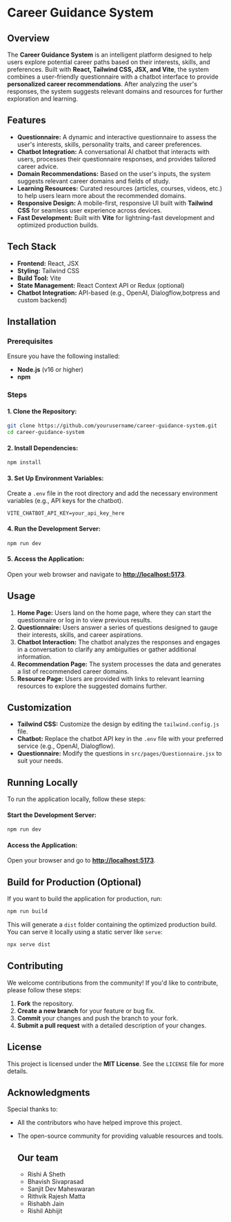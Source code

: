 # Career Guidance System

## Overview
The **Career Guidance System** is an intelligent platform designed to help users explore potential career paths based on their interests, skills, and preferences. Built with **React, Tailwind CSS, JSX, and Vite**, the system combines a user-friendly questionnaire with a chatbot interface to provide **personalized career recommendations**. After analyzing the user's responses, the system suggests relevant domains and resources for further exploration and learning.

## Features

- **Questionnaire:** A dynamic and interactive questionnaire to assess the user's interests, skills, personality traits, and career preferences.
- **Chatbot Integration:** A conversational AI chatbot that interacts with users, processes their questionnaire responses, and provides tailored career advice.
- **Domain Recommendations:** Based on the user's inputs, the system suggests relevant career domains and fields of study.
- **Learning Resources:** Curated resources (articles, courses, videos, etc.) to help users learn more about the recommended domains.
- **Responsive Design:** A mobile-first, responsive UI built with **Tailwind CSS** for seamless user experience across devices.
- **Fast Development:** Built with **Vite** for lightning-fast development and optimized production builds.

## Tech Stack

- **Frontend:** React, JSX
- **Styling:** Tailwind CSS
- **Build Tool:** Vite
- **State Management:** React Context API or Redux (optional)
- **Chatbot Integration:** API-based (e.g., OpenAI, Dialogflow,botpress and custom backend)

## Installation

### Prerequisites
Ensure you have the following installed:
- **Node.js** (v16 or higher)
- **npm**

### Steps

#### 1. Clone the Repository:
```sh
git clone https://github.com/yourusername/career-guidance-system.git
cd career-guidance-system
```

#### 2. Install Dependencies:
```sh
npm install
```

#### 3. Set Up Environment Variables:
Create a `.env` file in the root directory and add the necessary environment variables (e.g., API keys for the chatbot).

```
VITE_CHATBOT_API_KEY=your_api_key_here
```

#### 4. Run the Development Server:
```sh
npm run dev
```

#### 5. Access the Application:
Open your web browser and navigate to **[http://localhost:5173](http://localhost:5173)**.

## Usage

1. **Home Page:** Users land on the home page, where they can start the questionnaire or log in to view previous results.
2. **Questionnaire:** Users answer a series of questions designed to gauge their interests, skills, and career aspirations.
3. **Chatbot Interaction:** The chatbot analyzes the responses and engages in a conversation to clarify any ambiguities or gather additional information.
4. **Recommendation Page:** The system processes the data and generates a list of recommended career domains.
5. **Resource Page:** Users are provided with links to relevant learning resources to explore the suggested domains further.

## Customization

- **Tailwind CSS:** Customize the design by editing the `tailwind.config.js` file.
- **Chatbot:** Replace the chatbot API key in the `.env` file with your preferred service (e.g., OpenAI, Dialogflow).
- **Questionnaire:** Modify the questions in `src/pages/Questionnaire.jsx` to suit your needs.

## Running Locally
To run the application locally, follow these steps:

#### Start the Development Server:
```sh
npm run dev
```

#### Access the Application:
Open your browser and go to **[http://localhost:5173](http://localhost:5173)**.

## Build for Production (Optional)
If you want to build the application for production, run:

```sh
npm run build
```

This will generate a `dist` folder containing the optimized production build. You can serve it locally using a static server like `serve`:

```sh
npx serve dist
```

## Contributing
We welcome contributions from the community! If you'd like to contribute, please follow these steps:

1. **Fork** the repository.
2. **Create a new branch** for your feature or bug fix.
3. **Commit** your changes and push the branch to your fork.
4. **Submit a pull request** with a detailed description of your changes.

## License
This project is licensed under the **MIT License**. See the `LICENSE` file for more details.

## Acknowledgments
Special thanks to:
- All the contributors who have helped improve this project.
- The open-source community for providing valuable resources and tools.

  ## Our team
  - Rishi A Sheth
  - Bhavish Sivaprasad
  - Sanjit Dev Maheswaran
  - Rithvik Rajesh Matta
  - Rishabh Jain
  - Rishil Abhijit
